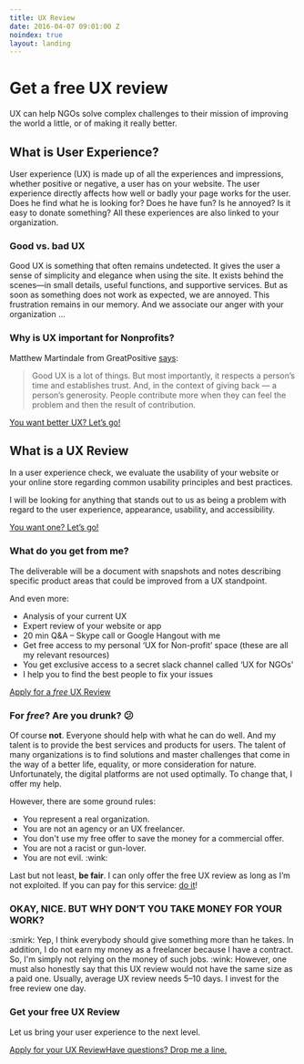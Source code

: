 ```yaml
---
title: UX Review
date: 2016-04-07 09:01:00 Z
noindex: true
layout: landing
---
```


# Get a free UX review

<p class="lead">UX can help NGOs solve complex challenges to their mission of improving the world a little, or of making it really better.</p>

## What is User Experience?
User experience (UX) is made up of all the experiences and impressions, whether positive or negative, a user has on your website. The user experience directly affects how well or badly your page works for the user. Does he find what he is looking for? Does he have fun? Is he annoyed? Is it easy to donate something? All these experiences are also linked to your organization.

### Good vs. bad UX
<p class="half">Good UX is something that often remains undetected. It gives the user a sense of simplicity and elegance when using the site. It exists behind the scenes—in small details, useful functions, and supportive services.
But as soon as something does not work as expected, we are annoyed. This frustration remains in our
memory. And we associate our anger with your organization ...</p>

### Why is UX important for Nonprofits?
<p class="half">Matthew Martindale from GreatPositive <a href="http://www.drewlepp.com/blog/how-non-profits-can-use-ux-to-create-impact/" target="_blank">says</a>:</p>

> Good UX is a lot of things. But most importantly, it respects a person’s time and establishes trust. And, in the context of giving back — a person’s generosity. People contribute more when they can feel the problem and then the result of contribution.

<a href="https://niklasjordan.typeform.com/to/zM6L57" target="_blank" class="prime-actn">You want better UX? Let’s go!</a>

## What is a UX Review
In a user experience check, we evaluate the usability of your website or your online store regarding common
usability principles and best practices.

I will be looking for anything that stands out to us as being a problem with regard to the user experience, appearance, usability, and accessibility.

<a href="https://niklasjordan.typeform.com/to/zM6L57" target="_blank" class="prime-actn">You want one? Let’s go!</a>

### What do you get from me?
<p class="half">The deliverable will be a document with snapshots and notes describing specific product areas that could be improved from a UX standpoint.</p>

And even more:
<ul class="hug">
<li>Analysis of your current UX</li>
<li>Expert review of your website or app</li>
<li>20 min Q&A – Skype call or Google Hangout with me</li>
<li>Get free access to my personal ‘UX for Non-profit’ space (these are all my relevant resources)</li>
<li>You get exclusive access to a secret slack channel called ‘UX for NGOs’</li>
<li> I help you to find the best people to fix your issues</li>
</ul>

<a href="https://niklasjordan.typeform.com/to/zM6L57" target="_blank" class="prime-actn">Apply for a <i>free</i> UX Review</a>

### For *free*? Are you drunk? :confused:
<p class="half">Of course <strong>not</strong>. Everyone should help with what he can do well. And my talent is to provide the best services and products for users. The talent of many organizations is to find solutions and master challenges that come in the way of a better life, equality, or more consideration for nature. Unfortunately, the digital platforms are not used optimally. To change that, I offer my help.</p>

However, there are some ground rules:
<ul class="hug">
<li>You represent a real organization.</li>
<li>You are not an agency or an UX freelancer.</li>
<li>You don't use my free offer to save the money for a commercial offer.</li>
<li>You are not a racist or gun-lover.</li>
<li>You are not evil. :wink:</li>
</ul>

Last but not least, **be fair**.  I can only offer the free UX review as long as I’m not exploited.  If you can pay for this service: [do it](http://www.niklasjordan.com/contact.html)!

### OKAY, NICE. BUT WHY DON’T YOU TAKE MONEY FOR YOUR WORK?
<p class="half">:smirk: Yep, I think everybody should give something more than he takes. In addition, I do not earn my money as a freelancer because I have a contract. So, I'm simply not relying on the money of such jobs. :wink: However, one must also honestly say that this UX review would not have the same size as a paid one. Usually, average UX review needs 5–10 days. I invest for the free review one day.</p>

<div class="actn-box">
  <h3>Get your free UX Review</h3>
  <p class="hug">Let us bring your user experience to the next level.</p>
  <p><a class="prime-actn" href="https://niklasjordan.typeform.com/to/zM6L57">Apply for your UX Review</a><a class="second-actn" href="http://www.niklasjordan.com/contact.html">Have questions? Drop me a line.</a></p>
</div>
